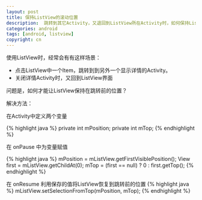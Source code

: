 ```yaml
---
layout: post
title: 保持ListView的滚动位置
description:  跳转到其它Activity，又退回到ListView所在Activity时，如何保持ListView的滚动位置？
categories: android
tags: [android, listview]
copyright: cn
---
```


使用ListView时，经常会有有这样场景：

* 点击ListView中一个Item，跳转到到另外一个显示详情的Activity。
* 关闭详情Activity时，又回到ListView界面

问题是，如何才能让ListView保持在跳转前的位置？

解决方法：

在Activity中定义两个变量

{% highlight java %}
private int mPosition;
private int mTop;
{% endhighlight %}

在 onPause 中为变量赋值

{% highlight java %}
mPosition = mListView.getFirstVisiblePosition();
View first = mListView.getChildAt(0);
mTop = (first == null) ? 0 : first.getTop();
{% endhighlight %}

在 onResume 利用保存的值将ListView恢复到跳转前的位置
{% highlight java %}
mListView.setSelectionFromTop(mPosition, mTop);
{% endhighlight %}

